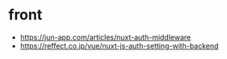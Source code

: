 # front
* https://jun-app.com/articles/nuxt-auth-middleware
* https://reffect.co.jp/vue/nuxt-js-auth-setting-with-backend

